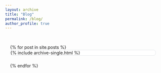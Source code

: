 ```yaml
---
layout: archive
title: "Blog"
permalink: /blog/
author_profile: true
---
```


<div class="blog-list">
{% for post in site.posts %}
  <div class="blog-card">
    {% include archive-single.html %}
  </div>
{% endfor %}
</div>

<style>
.blog-list {
  max-width: 900px;
  margin: 0 auto;
  padding: 2rem 1rem;
}

.blog-card {
  background: white;
  border: 1px solid #e1e4e8;
  border-radius: 8px;
  margin-bottom: 1.5rem;
  transition: box-shadow 0.2s ease;
}

.blog-card:hover {
  box-shadow: 0 4px 12px rgba(0,0,0,0.1);
}

@media (max-width: 768px) {
  .blog-list {
    padding: 1rem;
  }
}

.blog-card h2 {
  margin-top: 0;
  margin-bottom: 10px;
}

.blog-card .page__meta {
  margin: 10px 0;
  color: #666;
}

.blog-card .archive__item-excerpt {
  color: #333;
  line-height: 1.6;
}
</style> 